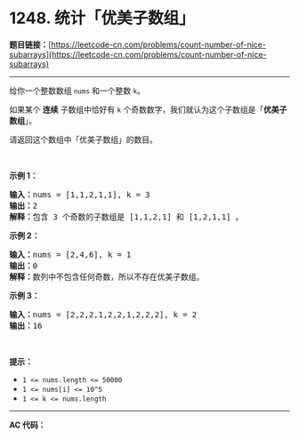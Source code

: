 # 1248. 统计「优美子数组」

**题目链接：**[https://leetcode-cn.com/problems/count-number-of-nice-subarrays](https://leetcode-cn.com/problems/count-number-of-nice-subarrays)

---

<div class="content__1Y2H">
 <div class="notranslate">
  <p>给你一个整数数组&nbsp;<code>nums</code> 和一个整数 <code>k</code>。</p> 
  <p>如果某个 <strong>连续</strong> 子数组中恰好有 <code>k</code> 个奇数数字，我们就认为这个子数组是「<strong>优美子数组</strong>」。</p> 
  <p>请返回这个数组中「优美子数组」的数目。</p> 
  <p>&nbsp;</p> 
  <p><strong>示例 1：</strong></p> 
  <pre class="language-text"><strong>输入：</strong>nums = [1,1,2,1,1], k = 3
<strong>输出：</strong>2
<strong>解释：</strong>包含 3 个奇数的子数组是 [1,1,2,1] 和 [1,2,1,1] 。
</pre> 
  <p><strong>示例 2：</strong></p> 
  <pre class="language-text"><strong>输入：</strong>nums = [2,4,6], k = 1
<strong>输出：</strong>0
<strong>解释：</strong>数列中不包含任何奇数，所以不存在优美子数组。
</pre> 
  <p><strong>示例 3：</strong></p> 
  <pre class="language-text"><strong>输入：</strong>nums = [2,2,2,1,2,2,1,2,2,2], k = 2
<strong>输出：</strong>16
</pre> 
  <p>&nbsp;</p> 
  <p><strong>提示：</strong></p> 
  <ul> 
   <li><code>1 &lt;= nums.length &lt;= 50000</code></li> 
   <li><code>1 &lt;= nums[i] &lt;= 10^5</code></li> 
   <li><code>1 &lt;= k &lt;= nums.length</code></li> 
  </ul> 
 </div>
</div>

---

**AC 代码：**

```java

```